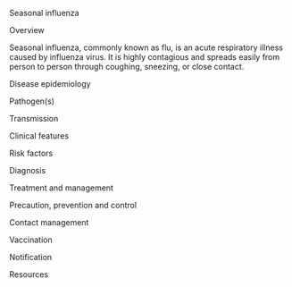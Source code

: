 Seasonal influenza

Overview

Seasonal influenza, commonly known as flu, is an acute respiratory illness caused by influenza virus. It is highly contagious and spreads easily from person to person through coughing, sneezing, or close contact.

Disease epidemiology

Pathogen(s)

Transmission

Clinical features

Risk factors

Diagnosis

Treatment and management

Precaution, prevention and control

Contact management

Vaccination

Notification

Resources